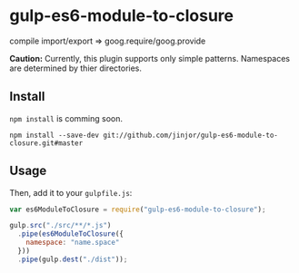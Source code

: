 gulp-es6-module-to-closure
==========================

compile import/export => goog.require/goog.provide

__Caution:__ Currently, this plugin supports only simple patterns.
Namespaces are determined by thier directories.


## Install

`npm install` is comming soon.
```shell
npm install --save-dev git://github.com/jinjor/gulp-es6-module-to-closure.git#master
```


## Usage

Then, add it to your `gulpfile.js`:

```javascript
var es6ModuleToClosure = require("gulp-es6-module-to-closure");

gulp.src("./src/**/*.js")
  .pipe(es6ModuleToClosure({
    namespace: "name.space"
  }))
  .pipe(gulp.dest("./dist"));
```

